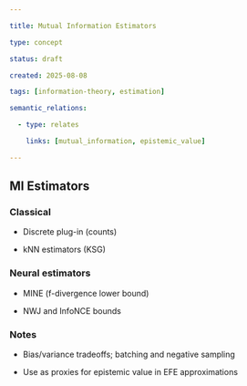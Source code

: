 ```yaml
---

title: Mutual Information Estimators

type: concept

status: draft

created: 2025-08-08

tags: [information-theory, estimation]

semantic_relations:

  - type: relates

    links: [mutual_information, epistemic_value]

---
```


## MI Estimators

### Classical

- Discrete plug-in (counts)

- kNN estimators (KSG)

### Neural estimators

- MINE (f-divergence lower bound)

- NWJ and InfoNCE bounds

### Notes

- Bias/variance tradeoffs; batching and negative sampling

- Use as proxies for epistemic value in EFE approximations

